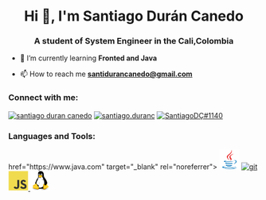 <h1 align="center">Hi 👋, I'm Santiago Durán Canedo</h1>
<h3 align="center">A student of System Engineer in the Cali,Colombia</h3>

- 🌱 I’m currently learning **Fronted and Java**

- 📫 How to reach me **santidurancanedo@gmail.com**

<h3 align="left">Connect with me:</h3>
<p align="left">
<a href="https://www.linkedin.com/in/santiago-duran-canedo/" target="blank"><img align="center" src="https://raw.githubusercontent.com/rahuldkjain/github-profile-readme-generator/master/src/images/icons/Social/linked-in-alt.svg" alt="santiago duran canedo" height="30" width="40" /></a>
<a href="https://instagram.com/santiago.duranc" target="blank"><img align="center" src="https://raw.githubusercontent.com/rahuldkjain/github-profile-readme-generator/master/src/images/icons/Social/instagram.svg" alt="santiago.duranc" height="30" width="40" /></a>
<a href="https://discord.gg/SantiagoDÇ#1140" target="blank"><img align="center" src="https://raw.githubusercontent.com/rahuldkjain/github-profile-readme-generator/master/src/images/icons/Social/discord.svg" alt="SantiagoDÇ#1140" height="30" width="40" /></a>
</p>

<h3 align="left">Languages and Tools:</h3>
href="https://www.java.com" target="_blank" rel="noreferrer"> <img src="https://raw.githubusercontent.com/devicons/devicon/master/icons/java/java-original.svg" alt="java" width="40" height="40"/> </a> <a href="https://developer.mozilla.org/en-US/docs/Web/JavaScript" target="_blank" rel="noreferrer"> <img
<p align="left"> <a href="https://git-scm.com/" target="_blank" rel="noreferrer"> <img src="https://www.vectorlogo.zone/logos/git-scm/git-scm-icon.svg" alt="git" width="40" height="40"/> </a> <a href="https://developer.mozilla.org/en-US/docs/Web/JavaScript" target="_blank" rel="noreferrer"> <img src="https://raw.githubusercontent.com/devicons/devicon/master/icons/javascript/javascript-original.svg" alt="javascript" width="40" height="40"/> </a> <a href="https://www.linux.org/" target="_blank" rel="noreferrer"> <img src="https://raw.githubusercontent.com/devicons/devicon/master/icons/linux/linux-original.svg" alt="linux" width="40" height="40"/> </a> </p>
